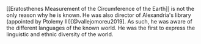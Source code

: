 [[Eratosthenes Measurement of the Circumference of the Earth]] is not the only reason why he is known. He was also director of Alexandria's library (appointed by Ptolemy III)[@vallejomoreu2019]. As such, he was aware of the different languages of the known world. He was the first to express the linguistic and ethnic diversity of the world. 